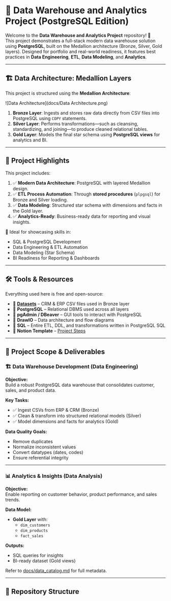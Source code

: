 # 🧠 Data Warehouse and Analytics Project (PostgreSQL Edition)

Welcome to the **Data Warehouse and Analytics Project** repository! 🚀  
This project demonstrates a full-stack modern data warehouse solution using **PostgreSQL**, built on the Medallion architecture (Bronze, Silver, Gold layers). Designed for portfolio and real-world readiness, it features best practices in **Data Engineering**, **ETL**, **Data Modeling**, and **Analytics**.

---

## 🏗️ Data Architecture: Medallion Layers

This project is structured using the **Medallion Architecture**:

![Data Architecture](docs/Data Architecture.png)

1. **Bronze Layer**: Ingests and stores raw data directly from CSV files into PostgreSQL using `COPY` statements.
2. **Silver Layer**: Performs transformations—such as cleansing, standardizing, and joining—to produce cleaned relational tables.
3. **Gold Layer**: Models the final star schema using **PostgreSQL views** for analytics and BI.

---

## 📖 Project Highlights

This project includes:

1. ✅ **Modern Data Architecture**: PostgreSQL with layered Medallion design.
2. ✅ **ETL Process Automation**: Through **stored procedures** (`plpgsql`) for Bronze and Silver loading.
3. ✅ **Data Modeling**: Structured star schema with dimensions and facts in the Gold layer.
4. ✅ **Analytics-Ready**: Business-ready data for reporting and visual insights.

🎯 Ideal for showcasing skills in:
- SQL & PostgreSQL Development  
- Data Engineering & ETL Automation  
- Data Modeling (Star Schema)  
- BI Readiness for Reporting & Dashboards

---

## 🛠️ Tools & Resources

Everything used here is free and open-source:

- 📂 **[Datasets](datasets/)** – CRM & ERP CSV files used in Bronze layer
- 🐘 **PostgreSQL** – Relational DBMS used across all layers
- 🧠 **pgAdmin / DBeaver** – GUI tools to interact with PostgreSQL
- 📝 **DrawIO** – Data architecture and flow diagrams
- 🧱 **SQL** – Entire ETL, DDL, and transformations written in PostgreSQL SQL
- 🧾 **Notion Template** – [Project Steps](https://thankful-pangolin-2ca.notion.site/SQL-Data-Warehouse-Project-16ed041640ef80489667cfe2f380b269?pvs=4)

---

## 🚀 Project Scope & Deliverables

### 🏗️ Data Warehouse Development (Data Engineering)

**Objective:**  
Build a robust PostgreSQL data warehouse that consolidates customer, sales, and product data.

**Key Tasks:**
- ✅ Ingest CSVs from ERP & CRM (Bronze)
- ✅ Clean & transform into structured relational models (Silver)
- ✅ Model dimensions and facts for analytics (Gold)

**Data Quality Goals:**
- Remove duplicates
- Normalize inconsistent values
- Convert datatypes (dates, codes)
- Ensure referential integrity

---

### 📊 Analytics & Insights (Data Analysis)

**Objective:**  
Enable reporting on customer behavior, product performance, and sales trends.

**Data Model:**
- **Gold Layer** with:
  - `dim_customers`
  - `dim_products`
  - `fact_sales`

**Outputs:**
- SQL queries for insights
- BI-ready dataset (Gold views)

Refer to [docs/data_catalog.md](docs/data_catalog.md) for full metadata.

---

## 📁 Repository Structure

